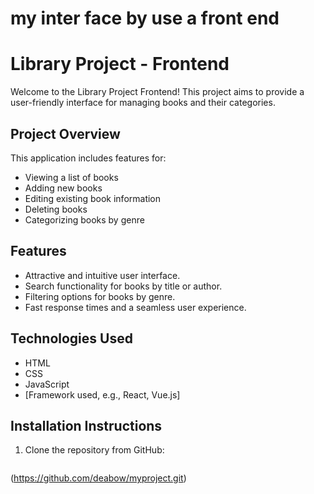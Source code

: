 # my inter face by use a front end 
# Library Project - Frontend

Welcome to the Library Project Frontend! This project aims to provide a user-friendly interface for managing books and their categories.

## Project Overview

This application includes features for:

- Viewing a list of books
- Adding new books
- Editing existing book information
- Deleting books
- Categorizing books by genre

## Features

- Attractive and intuitive user interface.
- Search functionality for books by title or author.
- Filtering options for books by genre.
- Fast response times and a seamless user experience.

## Technologies Used

- HTML
- CSS
- JavaScript
- [Framework used, e.g., React, Vue.js]

## Installation Instructions

1. Clone the repository from GitHub:
   ```bash

(https://github.com/deabow/myproject.git)
